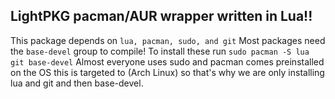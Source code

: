 ## LightPKG pacman/AUR wrapper written in Lua!!
This package depends on `lua, pacman, sudo, and git`
Most packages need the `base-devel` group to compile!
To install these run `sudo pacman -S lua git base-devel` 
Almost everyone uses sudo and pacman comes preinstalled on the OS this is targeted to (Arch Linux) so that's why we are only installing lua and git and then base-devel.
